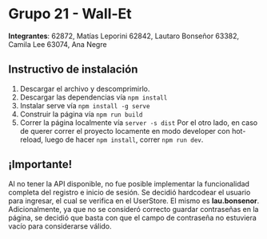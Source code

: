 # Grupo 21 - Wall-Et
**Integrantes**:
62872, Matías Leporini
62842, Lautaro Bonseñor
63382, Camila Lee
63074, Ana Negre

## Instructivo de instalación
1. Descargar el archivo y descomprimirlo.
2. Descargar las dependencias vía ```npm install```
3. Instalar serve vía ```npm install -g serve```
4. Construir la página vía ```npm run build```
5. Correr la página localmente vía ```server -s dist```
Por el otro lado, en caso de querer correr el proyecto locamente en modo developer con hot-reload, luego de hacer ```npm install```, correr ```npm run dev```.

## ¡Importante!
Al no tener la API disponible, no fue posible implementar la funcionalidad completa del registro e inicio de sesión. Se decidió hardcodear el usuario para ingresar, el cual se verifica en el UserStore. El mismo es **lau.bonsenor**. Adicionalmente, ya que no se consideró correcto guardar contraseñas en la página, se decidió que basta con que el campo de contraseña no estuviera vacío para considerarse válido.
